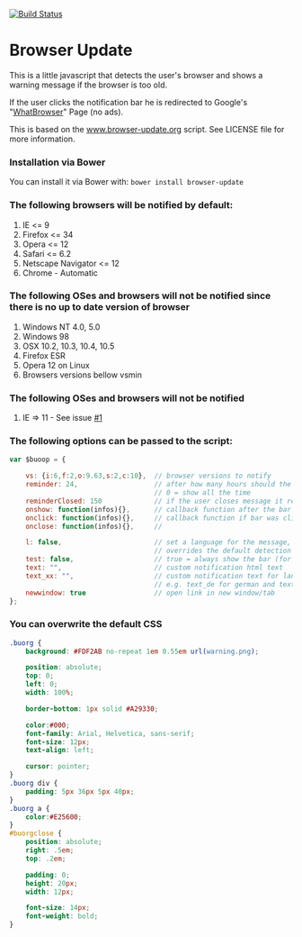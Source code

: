 <a href="https://travis-ci.org/zenopopovici/Browser-Update"><img src="https://travis-ci.org/zenopopovici/Browser-Update.svg" alt="Build Status" /></a>

# Browser Update

This is a little javascript that detects the user's browser and shows a warning message if the browser is too old.

If the user clicks the notification bar he is redirected to Google's "<a href="http://whatbrowser.org">WhatBrowser</a>" Page (no ads).

This is based on the <a href="http://www.browser-update.org">www.browser-update.org</a> script. See LICENSE file for more information.

### Installation via Bower
You can install it via Bower with: `bower install browser-update`

### The following browsers will be notified by default:
1. IE <= 9
2. Firefox <= 34
3. Opera <= 12
4. Safari <= 6.2
5. Netscape Navigator <= 12
6. Chrome - Automatic

### The following OSes and browsers will not be notified since there is no up to date version of browser
1. Windows NT 4.0, 5.0
3. Windows 98
4. OSX 10.2, 10.3, 10.4, 10.5
5. Firefox ESR
6. Opera 12 on Linux
7. Browsers versions bellow vsmin

### The following OSes and browsers will not be notified
1. IE => 11 - See issue <a href="https://github.com/zenopopovici/Browser-Update/issues/1">#1</a>

### The following options can be passed to the script:
``` javascript
var $buoop = {

    vs: {i:6,f:2,o:9.63,s:2,c:10}, 	// browser versions to notify
    reminder: 24,                   // after how many hours should the message reappear
                                    // 0 = show all the time
    reminderClosed: 150             // if the user closes message it reappears after x hours
    onshow: function(infos){},      // callback function after the bar has appeared
    onclick: function(infos){},     // callback function if bar was clicked
    onclose: function(infos){},     //

    l: false,                       // set a language for the message, e.g. "en"
                                    // overrides the default detection
    test: false,                    // true = always show the bar (for testing)
    text: "",                       // custom notification html text
    text_xx: "",                    // custom notification text for language "xx"
                                    // e.g. text_de for german and text_it for italian
    newwindow: true                 // open link in new window/tab
};
```
### You can overwrite the default CSS
``` css
.buorg {
    background: #FDF2AB no-repeat 1em 0.55em url(warning.png);

    position: absolute;
    top: 0;
    left: 0;
    width: 100%;

    border-bottom: 1px solid #A29330;

    color:#000;
    font-family: Arial, Helvetica, sans-serif; 
    font-size: 12px;
    text-align: left;

    cursor: pointer;
}
.buorg div {
    padding: 5px 36px 5px 40px;
}
.buorg a {
    color:#E25600;
}
#buorgclose {
    position: absolute;
    right: .5em;
    top: .2em;

    padding: 0;
    height: 20px;
    width: 12px;

    font-size: 14px;
    font-weight: bold;
}
```
